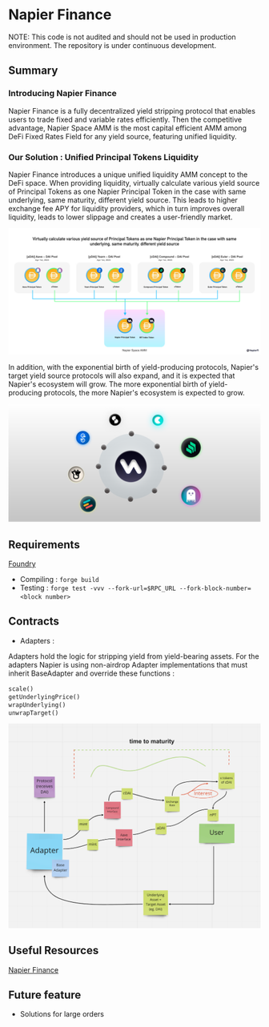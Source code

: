 # Napier Finance 

NOTE: This code is not audited and should not be used in production environment.
The repository is under continuous development. 

## Summary  

### Introducing Napier Finance
Napier Finance is a fully decentralized yield stripping protocol that enables users to trade fixed and variable rates efficiently. Then the competitive advantage, Napier Space AMM is the most capital efficient AMM among DeFi Fixed Rates Field for any yield source, featuring unified liquidity.

### Our Solution : Unified Principal Tokens Liquidity
Napier Finance introduces a unique unified liquidity AMM concept to the DeFi space. When providing liquidity, virtually calculate various yield source of Principal Tokens as one Napier Principal Token in the case with same underlying, same maturity, different yield source. This leads to higher exchange fee APY for liquidity providers, which in turn improves overall liquidity, leads to lower slippage and creates a user-friendly market.

![PoPV](./docs/napiermechanics.png)

In addition, with the exponential birth of yield-producing protocols, Napier's target yield source protocols will also expand, and it is expected that Napier's ecosystem will grow. The more exponential birth of yield-producing protocols, the more Napier's ecosystem is expected to grow.

![PoPV](./docs/napierecosystem.png)

## Requirements 

[Foundry](https://book.getfoundry.sh/)

- Compiling : ``` forge build ```
- Testing :  ``` forge test -vvv --fork-url=$RPC_URL --fork-block-number=<block number> ``` 


## Contracts 


- Adapters :

Adapters hold the logic for stripping yield from yield-bearing assets. 
For the adapters Napier is using non-airdrop Adapter implementations that must inherit BaseAdapter  and override these functions : 

```
scale()
getUnderlyingPrice()
wrapUnderlying()
unwrapTarget()
```

![FF](./docs/FF.png)


## Useful Resources

[Napier Finance](https://kita71yusuke.gitbook.io/napier-finance/)



## Future feature

- Solutions for large orders




